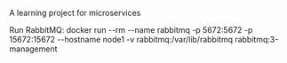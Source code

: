 A learning project for microservices

Run RabbitMQ:
docker run   --rm   --name rabbitmq   -p 5672:5672   -p 15672:15672   --hostname node1   -v rabbitmq:/var/lib/rabbitmq   rabbitmq:3-management
